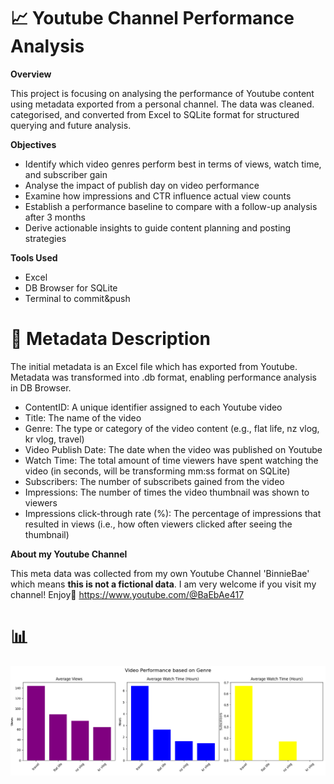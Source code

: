 # 📈 Youtube Channel Performance Analysis
**Overview** 

This project is focusing on analysing the performance of Youtube content using metadata exported from a personal channel. The data was cleaned. categorised, and converted from Excel to SQLite format for structured querying and future analysis. 

**Objectives**
- Identify which video genres perform best in terms of views, watch time, and subscriber gain
- Analyse the impact of publish day on video performance
- Examine how impressions and CTR influence actual view counts
- Establish a performance baseline to compare with a follow-up analysis after 3 months
- Derive actionable insights to guide content planning and posting strategies
  
**Tools Used**
- Excel
- DB Browser for SQLite
- Terminal to commit&push




# 📁 Metadata Description
The initial metadata is an Excel file which has exported from Youtube. Metadata was transformed into .db format, enabling performance analysis in DB Browser.

- ContentID: A unique identifier assigned to each Youtube video
- Title: The name of the video
- Genre: The type or category of the video content (e.g., flat life, nz vlog, kr vlog, travel)
- Video Publish Date: The date when the video was published on Youtube
- Watch Time: The total amount of time viewers have spent watching the video (in seconds, will be transforming mm:ss format on SQLite)
- Subscribers: The number of subscribets gained from the video
- Impressions: The number of times the video thumbnail was shown to viewers
- Impressions click-through rate (%): The percentage of impressions that resulted in views (i.e., how often viewers clicked after seeing the thumbnail)

**About my Youtube Channel**

This meta data was collected from my own Youtube Channel 'BinnieBae' which means **this is not a fictional data**. 
I am very welcome if you visit my channel! Enjoy🎥 https://www.youtube.com/@BaEbAe417

# 📊 
![Video Performance based on Genre](images/Video_Performance_based_on_Genre.png)

